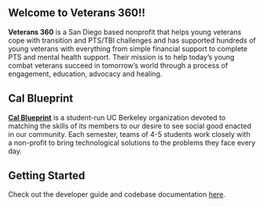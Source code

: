 ## Welcome to Veterans 360!!
**Veterans 360** is a San Diego based nonprofit that helps young veterans cope with transition and PTS/TBI challenges and has supported hundreds of young veterans with everything from simple financial support to complete PTS and mental health support. Their mission is to help today’s young combat veterans succeed in tomorrow’s world through a process of engagement, education, advocacy and healing.

## Cal Blueprint
**[Cal Blueprint](http://www.calblueprint.org/)** is a student-run UC Berkeley organization devoted to matching the skills of its members to our desire to see social good enacted in our community. Each semester, teams of 4-5 students work closely with a non-profit to bring technological solutions to the problems they face every day.

## Getting Started
Check out the developer guide and codebase documentation [here](docs/dev.md).
